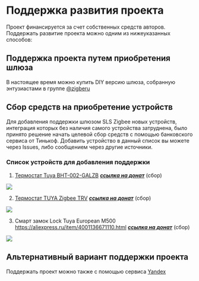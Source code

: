# Поддержка развития проекта
Проект финансируется за счет собственных средств авторов.  Поддержать развитие проекта можно одним из нижеуказанных способов:

## Поддержка проекта путем приобретения  шлюза 
В настоящее время  можно купить DIY версию  шлюза, собранную энтузиастами в группе [@zigberu](https://t.me/zigberu)

##  Сбор средств на приобретение устройств
Для добавления  поддержки шлюзом SLS  Zigbee новых устройств, интеграция  которых  без наличия  самого устройства затруднена, было принято решение начать целевой сбор средств с помощью банковского сервиса от Тинькоф. Добавить устройство в данный список вы можете через Issues, либо сообщением через другие источники.

### Список устройств для добавления поддержки

1) [Термостат Tuya BHT-002-GALZB](https://aliexpress.ru/item/4001290635305.html)        ***[ссылка на  донат](https://www.tinkoff.ru/sl/8P611xPyTjZ)*** (сбор)



![](https://ae01.alicdn.com/kf/H94fc497408204fb18c16681e47f84e88X.jpg?width=1001&height=1001&hash=2002)



2)  [Термостат TUYA Zigbee TRV](https://aliexpress.ru/item/4001043738901.html)        ***[ссылка на  донат](https://www.tinkoff.ru/sl/22NQXhUqwTD)***  (сбор)


![](https://ae01.alicdn.com/kf/Hb6982e9da9b7461080b14ac3d406b0dd4.jpg)



3) Смарт замок Lock Tuya European M500 https://aliexpress.ru/item/4001136671110.html        ***[ссылка на  донат](https://www.tinkoff.ru/collectmoney/crowd/gira.grigoriy1/Kp2oi65920/?short_link=5pQkgc7UzuP&httpMethod=GET)*** (сбор)

![](https://ae01.alicdn.com/kf/Hc67430a13eab499b89959e67b2973a3fS.jpg?width=920&height=460&hash=1380)

##  Альтернативный вариант поддержки проекта

Поддержать проект можно также  с помощью сервиса [Yandex](https://yasobe.ru/na/slsys)


